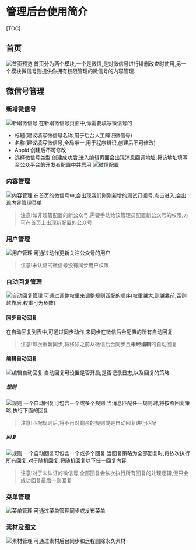 # 管理后台使用简介

[TOC]

## 首页
![首页预览](static/images/index.jpg?raw=true)
首页分为两个模块,一个是微信,是对微信号进行增删改查时使用,另一个模块微信号则提供你拥有权限管理的微信号的内容管理.

## 微信号管理
### 新增微信号
![新增微信号](static/images/add_wechatapp.jpg?raw=true)
在新增微信号页面中,你需要填写微信号的
* 标题(建议填写微信号名称,用于后台人工辨识微信号)
* 名称(建议填写微信号,全局唯一,用于程序辨识,创建后不可修改)
* AppId 创建后不可修改
* 选择微信号类型
创建成功后,进入编辑页面会出现消息回调地址,将该地址填写至公众平台的开发者配置中并启用
![微信配置](static/images/wechat_config.jpg?raw=true)

### 内容管理
![内容管理](static/images/wechat_content_manage.jpg?raw=true)
在首页的微信号中,会出现我们刚刚新增的测试订阅号,点击进入,会出现内容管理菜单
> 注意!如非超管配置的新公众号,需要手动给该管理员配置新公众号的权限,方可在首页上出现新配置的公众号

### 用户管理
![用户管理](static/images/user_manage.jpg?raw=true)
可通过动作更新关注公众号的用户
> 注意!未认证的微信号没有同步用户权限

### 自动回复管理
![自动回复管理](static/images/message_handlers.jpg?raw=true)
可通过调整权重来调整规则匹配的顺序(权重越大,则越靠前,否则越靠后,权重可为负数)

#### 同步自动回复
在自动回复列表中,可通过同步动作,来同步在微信后台配置的所有自动回复
> 注意!每次重新同步,将移除之前从微信后台同步且**未经编辑**的自动回复

#### 编辑自动回复
![编辑自动回复](static/images/handler_edit.jpg?raw=true)
自动回复可设置是否开启,是否记录日志,以及回复的策略

##### 规则
![规则](static/images/rule_edit.jpg?raw=true)
一个自动回复可包含一个或多个规则,当消息匹配任一规则时,将按照回复策略,执行下面的回复
> 注意!匹配规则后,将不再对剩余的规则或是自动回复进行匹配

##### 回复
![规则](static/images/reply_edit.jpg?raw=true)
一个自动回复可包含一个或多个回复,当回复策略为全部回复时,将依次执行所有回复,对于随机回复,将随机回复以下任一回复内容
> 注意!对于未认证的微信号,全部回复会依次执行所有回复的处理逻辑,但只会成功回复最后一则回复

### 菜单管理
![菜单管理](static/images/menu_manage.jpg?raw=true)
可通过菜单管理同步或发布菜单

### 素材及图文
![素材管理](static/images/material_manage.jpg?raw=true)
可通过素材后台同步和远程删除永久素材